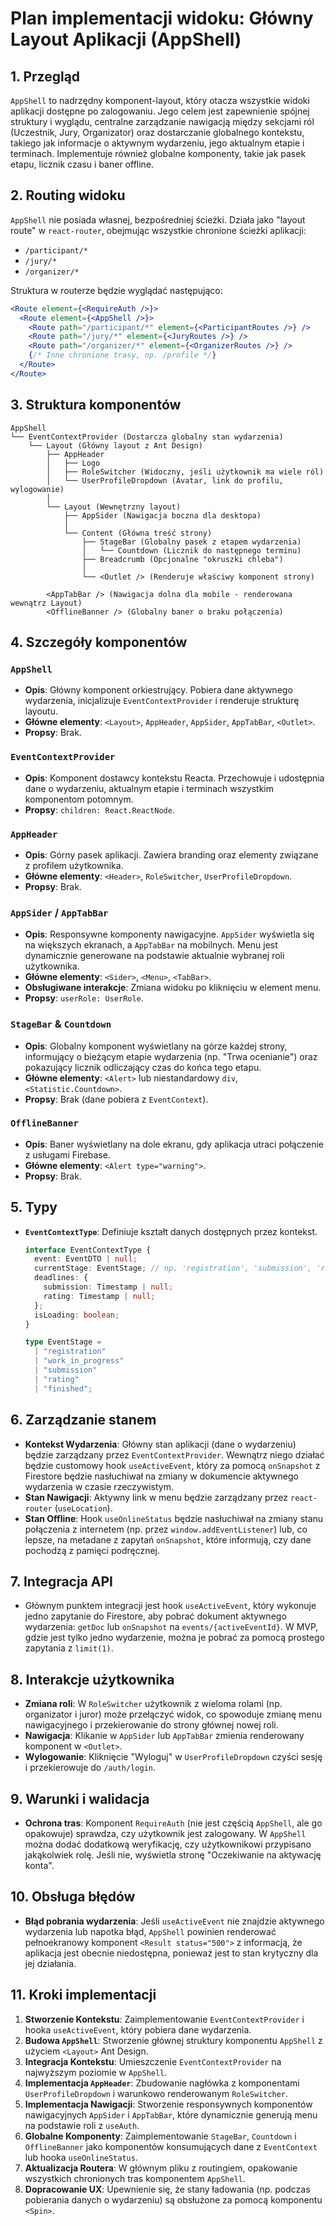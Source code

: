 # Plan implementacji widoku: Główny Layout Aplikacji (AppShell)

## 1. Przegląd

`AppShell` to nadrzędny komponent-layout, który otacza wszystkie widoki aplikacji dostępne po zalogowaniu. Jego celem jest zapewnienie spójnej struktury i wyglądu, centralne zarządzanie nawigacją między sekcjami ról (Uczestnik, Jury, Organizator) oraz dostarczanie globalnego kontekstu, takiego jak informacje o aktywnym wydarzeniu, jego aktualnym etapie i terminach. Implementuje również globalne komponenty, takie jak pasek etapu, licznik czasu i baner offline.

## 2. Routing widoku

`AppShell` nie posiada własnej, bezpośredniej ścieżki. Działa jako "layout route" w `react-router`, obejmując wszystkie chronione ścieżki aplikacji:

- `/participant/*`
- `/jury/*`
- `/organizer/*`

Struktura w routerze będzie wyglądać następująco:

```jsx
<Route element={<RequireAuth />}>
  <Route element={<AppShell />}>
    <Route path="/participant/*" element={<ParticipantRoutes />} />
    <Route path="/jury/*" element={<JuryRoutes />} />
    <Route path="/organizer/*" element={<OrganizerRoutes />} />
    {/* Inne chronione trasy, np. /profile */}
  </Route>
</Route>
```

## 3. Struktura komponentów

```
AppShell
└── EventContextProvider (Dostarcza globalny stan wydarzenia)
    └── Layout (Główny layout z Ant Design)
        ├── AppHeader
        │   ├── Logo
        │   ├── RoleSwitcher (Widoczny, jeśli użytkownik ma wiele ról)
        │   └── UserProfileDropdown (Avatar, link do profilu, wylogowanie)
        │
        └── Layout (Wewnętrzny layout)
            ├── AppSider (Nawigacja boczna dla desktopa)
            │
            └── Content (Główna treść strony)
                ├── StageBar (Globalny pasek z etapem wydarzenia)
                │   └── Countdown (Licznik do następnego terminu)
                ├── Breadcrumb (Opcjonalne "okruszki chleba")
                │
                └── <Outlet /> (Renderuje właściwy komponent strony)

        <AppTabBar /> (Nawigacja dolna dla mobile - renderowana wewnątrz Layout)
        <OfflineBanner /> (Globalny baner o braku połączenia)
```

## 4. Szczegóły komponentów

### `AppShell`

- **Opis**: Główny komponent orkiestrujący. Pobiera dane aktywnego wydarzenia, inicjalizuje `EventContextProvider` i renderuje strukturę layoutu.
- **Główne elementy**: `<Layout>`, `AppHeader`, `AppSider`, `AppTabBar`, `<Outlet>`.
- **Propsy**: Brak.

### `EventContextProvider`

- **Opis**: Komponent dostawcy kontekstu Reacta. Przechowuje i udostępnia dane o wydarzeniu, aktualnym etapie i terminach wszystkim komponentom potomnym.
- **Propsy**: `children: React.ReactNode`.

### `AppHeader`

- **Opis**: Górny pasek aplikacji. Zawiera branding oraz elementy związane z profilem użytkownika.
- **Główne elementy**: `<Header>`, `RoleSwitcher`, `UserProfileDropdown`.
- **Propsy**: Brak.

### `AppSider` / `AppTabBar`

- **Opis**: Responsywne komponenty nawigacyjne. `AppSider` wyświetla się na większych ekranach, a `AppTabBar` na mobilnych. Menu jest dynamicznie generowane na podstawie aktualnie wybranej roli użytkownika.
- **Główne elementy**: `<Sider>`, `<Menu>`, `<TabBar>`.
- **Obsługiwane interakcje**: Zmiana widoku po kliknięciu w element menu.
- **Propsy**: `userRole: UserRole`.

### `StageBar` & `Countdown`

- **Opis**: Globalny komponent wyświetlany na górze każdej strony, informujący o bieżącym etapie wydarzenia (np. "Trwa ocenianie") oraz pokazujący licznik odliczający czas do końca tego etapu.
- **Główne elementy**: `<Alert>` lub niestandardowy `div`, `<Statistic.Countdown>`.
- **Propsy**: Brak (dane pobiera z `EventContext`).

### `OfflineBanner`

- **Opis**: Baner wyświetlany na dole ekranu, gdy aplikacja utraci połączenie z usługami Firebase.
- **Główne elementy**: `<Alert type="warning">`.
- **Propsy**: Brak.

## 5. Typy

- **`EventContextType`**: Definiuje kształt danych dostępnych przez kontekst.
  ```typescript
  interface EventContextType {
    event: EventDTO | null;
    currentStage: EventStage; // np. 'registration', 'submission', 'rating', 'finished'
    deadlines: {
      submission: Timestamp | null;
      rating: Timestamp | null;
    };
    isLoading: boolean;
  }

  type EventStage =
    | "registration"
    | "work_in_progress"
    | "submission"
    | "rating"
    | "finished";
  ```

## 6. Zarządzanie stanem

- **Kontekst Wydarzenia**: Główny stan aplikacji (dane o wydarzeniu) będzie zarządzany przez `EventContextProvider`. Wewnątrz niego działać będzie customowy hook `useActiveEvent`, który za pomocą `onSnapshot` z Firestore będzie nasłuchiwał na zmiany w dokumencie aktywnego wydarzenia w czasie rzeczywistym.
- **Stan Nawigacji**: Aktywny link w menu będzie zarządzany przez `react-router` (`useLocation`).
- **Stan Offline**: Hook `useOnlineStatus` będzie nasłuchiwał na zmiany stanu połączenia z internetem (np. przez `window.addEventListener`) lub, co lepsze, na metadane z zapytań `onSnapshot`, które informują, czy dane pochodzą z pamięci podręcznej.

## 7. Integracja API

- Głównym punktem integracji jest hook `useActiveEvent`, który wykonuje jedno zapytanie do Firestore, aby pobrać dokument aktywnego wydarzenia: `getDoc` lub `onSnapshot` na `events/{activeEventId}`. W MVP, gdzie jest tylko jedno wydarzenie, można je pobrać za pomocą prostego zapytania z `limit(1)`.

## 8. Interakcje użytkownika

- **Zmiana roli**: W `RoleSwitcher` użytkownik z wieloma rolami (np. organizator i juror) może przełączyć widok, co spowoduje zmianę menu nawigacyjnego i przekierowanie do strony głównej nowej roli.
- **Nawigacja**: Klikanie w `AppSider` lub `AppTabBar` zmienia renderowany komponent w `<Outlet>`.
- **Wylogowanie**: Kliknięcie "Wyloguj" w `UserProfileDropdown` czyści sesję i przekierowuje do `/auth/login`.

## 9. Warunki i walidacja

- **Ochrona tras**: Komponent `RequireAuth` (nie jest częścią `AppShell`, ale go opakowuje) sprawdza, czy użytkownik jest zalogowany. W `AppShell` można dodać dodatkową weryfikację, czy użytkownikowi przypisano jakąkolwiek rolę. Jeśli nie, wyświetla stronę "Oczekiwanie na aktywację konta".

## 10. Obsługa błędów

- **Błąd pobrania wydarzenia**: Jeśli `useActiveEvent` nie znajdzie aktywnego wydarzenia lub napotka błąd, `AppShell` powinien renderować pełnoekranowy komponent `<Result status="500">` z informacją, że aplikacja jest obecnie niedostępna, ponieważ jest to stan krytyczny dla jej działania.

## 11. Kroki implementacji

1.  **Stworzenie Kontekstu**: Zaimplementowanie `EventContextProvider` i hooka `useActiveEvent`, który pobiera dane wydarzenia.
2.  **Budowa `AppShell`**: Stworzenie głównej struktury komponentu `AppShell` z użyciem `<Layout>` Ant Design.
3.  **Integracja Kontekstu**: Umieszczenie `EventContextProvider` na najwyższym poziomie w `AppShell`.
4.  **Implementacja `AppHeader`**: Zbudowanie nagłówka z komponentami `UserProfileDropdown` i warunkowo renderowanym `RoleSwitcher`.
5.  **Implementacja Nawigacji**: Stworzenie responsywnych komponentów nawigacyjnych `AppSider` i `AppTabBar`, które dynamicznie generują menu na podstawie roli z `useAuth`.
6.  **Globalne Komponenty**: Zaimplementowanie `StageBar`, `Countdown` i `OfflineBanner` jako komponentów konsumujących dane z `EventContext` lub hooka `useOnlineStatus`.
7.  **Aktualizacja Routera**: W głównym pliku z routingiem, opakowanie wszystkich chronionych tras komponentem `AppShell`.
8.  **Dopracowanie UX**: Upewnienie się, że stany ładowania (np. podczas pobierania danych o wydarzeniu) są obsłużone za pomocą komponentu `<Spin>`.
